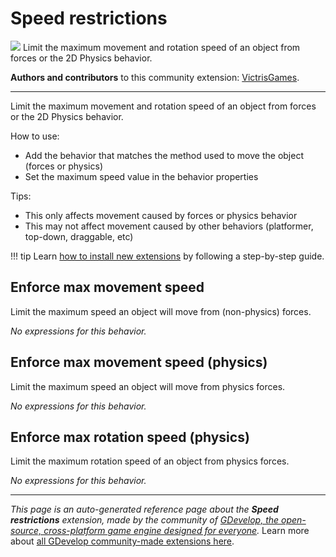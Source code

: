 # Speed restrictions

<img src="https://resources.gdevelop-app.com/assets/Icons/speedometer.svg" class="extension-icon"></img>
Limit the maximum movement and rotation speed of an object from forces or the 2D Physics behavior.

**Authors and contributors** to this community extension: [VictrisGames](https://gd.games/VictrisGames).

---

Limit the maximum movement and rotation speed of an object from forces or the 2D Physics behavior.

How to use:

- Add the behavior that matches the method used to move the object (forces or physics)
- Set the maximum speed value in the behavior properties

Tips:

- This only affects movement caused by forces or physics behavior
- This may not affect movement caused by other behaviors (platformer, top-down, draggable, etc)

!!! tip
    Learn [how to install new extensions](/gdevelop5/extensions/search) by following a step-by-step guide.



## Enforce max movement speed 

Limit the maximum speed an object will move from (non-physics) forces. 

_No expressions for this behavior._


## Enforce max movement speed (physics) 

Limit the maximum speed an object will move from physics forces. 

_No expressions for this behavior._


## Enforce max rotation speed (physics) 

Limit the maximum rotation speed of an object from physics forces. 

_No expressions for this behavior._



---

*This page is an auto-generated reference page about the **Speed restrictions** extension, made by the community of [GDevelop, the open-source, cross-platform game engine designed for everyone](https://gdevelop.io/).* Learn more about [all GDevelop community-made extensions here](/gdevelop5/extensions).